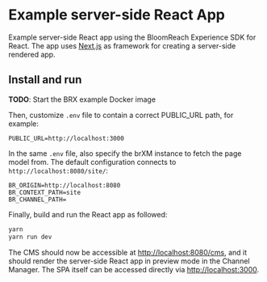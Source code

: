 # Example server-side React App

Example server-side React app using the BloomReach Experience SDK for React. The app uses [Next.js](https://github.com/zeit/next.js)
as framework for creating a server-side rendered app.

## Install and run

__TODO__: Start the BRX example Docker image

Then, customize `.env` file to contain a correct PUBLIC_URL path, for example:
```
PUBLIC_URL=http://localhost:3000
```

In the same `.env` file, also specify the brXM instance to fetch the page model from. The default configuration 
connects to `http://localhost:8080/site/`:

```
BR_ORIGIN=http://localhost:8080
BR_CONTEXT_PATH=site
BR_CHANNEL_PATH=
```

Finally, build and run the React app as followed:

```bash
yarn
yarn run dev
```

The CMS should now be accessible at <http://localhost:8080/cms>, and it should render the server-side React app in preview
mode in the Channel Manager. The SPA itself can be accessed directly via <http://localhost:3000>.
